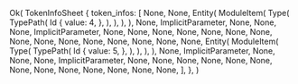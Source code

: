 Ok(
    TokenInfoSheet {
        token_infos: [
            None,
            None,
            Entity(
                ModuleItem(
                    Type(
                        TypePath(
                            Id {
                                value: 4,
                            },
                        ),
                    ),
                ),
            ),
            None,
            ImplicitParameter,
            None,
            None,
            None,
            ImplicitParameter,
            None,
            None,
            None,
            None,
            None,
            None,
            None,
            None,
            None,
            None,
            None,
            None,
            None,
            None,
            None,
            Entity(
                ModuleItem(
                    Type(
                        TypePath(
                            Id {
                                value: 5,
                            },
                        ),
                    ),
                ),
            ),
            None,
            ImplicitParameter,
            None,
            None,
            None,
            ImplicitParameter,
            None,
            None,
            None,
            None,
            None,
            None,
            None,
            None,
            None,
            None,
            None,
            None,
            None,
        ],
    },
)